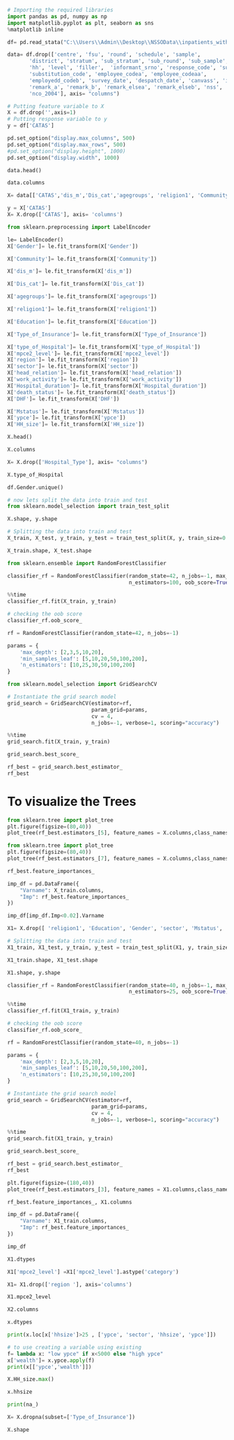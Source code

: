 ```python
# Importing the required libraries
import pandas as pd, numpy as np
import matplotlib.pyplot as plt, seaborn as sns
%matplotlib inline
```


```python
df= pd.read_stata("C:\\Users\\Admin\\Desktop\\NSSOData\\inpatients_without_deliveries")
```


```python
data= df.drop(['centre', 'fsu', 'round', 'schedule', 'sample',
       'district', 'stratum', 'sub_stratum', 'sub_round', 'sub_sample', 'fod', 'hg_sb', 'sss',
       'hh', 'level', 'filler',  'informant_srno', 'response_code', 'survey_code',
       'substitution_code', 'employee_codea', 'employee_codeaa',
       'employedd_codeb', 'survey_date', 'despatch_date', 'canvass', 'investigator_no',
       'remark_a', 'remark_b', 'remark_elsea', 'remark_elseb', 'nss', 'nsc', 'mlt', 'nic_2008',
       'nco_2004'], axis= "columns")
```


```python
# Putting feature variable to X
X = df.drop('',axis=1)
# Putting response variable to y
y = df['CATAS']
```


```python
pd.set_option("display.max_columns", 500)
pd.set_option("display.max_rows", 500)
#pd.set_option("display.height", 1000)
pd.set_option("display.width", 1000)
```


```python
data.head()
```


```python
data.columns
```


```python
X= data[['CATAS','dis_m','Dis_cat','agegroups', 'religion1', 'Community', 'Education', 'Gender', 'Type_of_Insurance', 'type_of_Hospital', 'sector', 'region', 'hhsize','Mstatus', 'Hospital_Type', 'head_relation', 'work_activity', 'HH_size', 'mpce2_level', 'Hospital_duration', 'DHF','death_status', 'ypce']]

```


```python
y = X['CATAS']
X= X.drop(['CATAS'], axis= 'columns')
```


```python
from sklearn.preprocessing import LabelEncoder
```


```python
le= LabelEncoder()
X['Gender']= le.fit_transform(X['Gender'])
```


```python
X['Community']= le.fit_transform(X['Community'])
```


```python
X['dis_m']= le.fit_transform(X['dis_m'])
```


```python
X['Dis_cat']= le.fit_transform(X['Dis_cat'])
```


```python
X['agegroups']= le.fit_transform(X['agegroups'])
```


```python
X['religion1']= le.fit_transform(X['religion1'])
```


```python
X['Education']= le.fit_transform(X['Education'])
```


```python
X['Type_of_Insurance']= le.fit_transform(X['Type_of_Insurance'])
```


```python
X['type_of_Hospital']= le.fit_transform(X['type_of_Hospital'])
X['mpce2_level']= le.fit_transform(X['mpce2_level'])
X['region']= le.fit_transform(X['region'])
X['sector']= le.fit_transform(X['sector'])
X['head_relation']= le.fit_transform(X['head_relation'])
X['work_activity']= le.fit_transform(X['work_activity'])
X['Hospital_duration']= le.fit_transform(X['Hospital_duration'])
X['death_status']= le.fit_transform(X['death_status'])
X['DHF']= le.fit_transform(X['DHF'])
```


```python
X['Mstatus']= le.fit_transform(X['Mstatus'])
X['ypce']= le.fit_transform(X['ypce'])
X['HH_size']= le.fit_transform(X['HH_size'])
```


```python
X.head()
```


```python
X.columns
```


```python
X= X.drop(['Hospital_Type'], axis= "columns")
```


```python
X.type_of_Hospital
```


```python
df.Gender.unique()
```


```python
# now lets split the data into train and test
from sklearn.model_selection import train_test_split
```


```python
X.shape, y.shape
```


```python
# Splitting the data into train and test
X_train, X_test, y_train, y_test = train_test_split(X, y, train_size=0.7, random_state=42)

X_train.shape, X_test.shape
```


```python
from sklearn.ensemble import RandomForestClassifier
```


```python
classifier_rf = RandomForestClassifier(random_state=42, n_jobs=-1, max_depth=5,
                                       n_estimators=100, oob_score=True)
```


```python
%%time
classifier_rf.fit(X_train, y_train)
```


```python
# checking the oob score
classifier_rf.oob_score_
```


```python
rf = RandomForestClassifier(random_state=42, n_jobs=-1)
```


```python
params = {
    'max_depth': [2,3,5,10,20],
    'min_samples_leaf': [5,10,20,50,100,200],
    'n_estimators': [10,25,30,50,100,200]
}
```


```python
from sklearn.model_selection import GridSearchCV
```


```python
# Instantiate the grid search model
grid_search = GridSearchCV(estimator=rf,
                           param_grid=params,
                           cv = 4,
                           n_jobs=-1, verbose=1, scoring="accuracy")
```


```python
%%time
grid_search.fit(X_train, y_train)
```


```python
grid_search.best_score_
```


```python
rf_best = grid_search.best_estimator_
rf_best
```

#  To visualize the Trees


```python
from sklearn.tree import plot_tree
plt.figure(figsize=(80,40))
plot_tree(rf_best.estimators_[5], feature_names = X.columns,class_names=['Disease', "No Disease"],filled=True);
```


```python
from sklearn.tree import plot_tree
plt.figure(figsize=(80,40))
plot_tree(rf_best.estimators_[7], feature_names = X.columns,class_names=['Disease', "No Disease"],filled=True);
```


```python
rf_best.feature_importances_
```


```python
imp_df = pd.DataFrame({
    "Varname": X_train.columns,
    "Imp": rf_best.feature_importances_
})
```


```python
imp_df[imp_df.Imp<0.02].Varname
```


```python
X1= X.drop([ 'religion1', 'Education', 'Gender', 'sector', 'Mstatus', 'head_relation', 'work_activity', 'HH_size', 'DHF', 'death_status'], axis= "columns")
```


```python
# Splitting the data into train and test
X1_train, X1_test, y_train, y_test = train_test_split(X1, y, train_size=0.7, random_state=40)

X1_train.shape, X1_test.shape
```


```python
X1.shape, y.shape
```


```python
classifier_rf = RandomForestClassifier(random_state=40, n_jobs=-1, max_depth=5,
                                       n_estimators=25, oob_score=True)
```


```python
%%time
classifier_rf.fit(X1_train, y_train)
```


```python
# checking the oob score
classifier_rf.oob_score_
```


```python
rf = RandomForestClassifier(random_state=40, n_jobs=-1)
```


```python
params = {
    'max_depth': [2,3,5,10,20],
    'min_samples_leaf': [5,10,20,50,100,200],
    'n_estimators': [10,25,30,50,100,200]
}
```


```python
# Instantiate the grid search model
grid_search = GridSearchCV(estimator=rf,
                           param_grid=params,
                           cv = 4,
                           n_jobs=-1, verbose=1, scoring="accuracy")
```


```python
%%time
grid_search.fit(X1_train, y_train)
```


```python
grid_search.best_score_
```


```python
rf_best = grid_search.best_estimator_
rf_best
```


```python
plt.figure(figsize=(180,40))
plot_tree(rf_best.estimators_[3], feature_names = X1.columns,class_names=['Incurred', "Not Incurred"],filled=True);
```


```python
rf_best.feature_importances_, X1.columns
```


```python
imp_df = pd.DataFrame({
    "Varname": X1_train.columns,
    "Imp": rf_best.feature_importances_
})
```


```python
imp_df
```


```python
X1.dtypes
```


```python
X1['mpce2_level'] =X1['mpce2_level'].astype('category')
```


```python
X1= X1.drop(['region '], axis='columns')
```


```python
X1.mpce2_level
```


```python
X2.columns 
```


```python
x.dtypes
```


```python
print(x.loc[x['hhsize']>25 , ['ypce', 'sector', 'hhsize', 'ypce']])
```


```python
# to use creating a variable using existing
f= lambda x: "low ypce" if x<5000 else "high ypce"
x['wealth']= x.ypce.apply(f)
print(x[['ypce','wealth']])
```


```python
X.HH_size.max()
```


```python
x.hhsize
```


```python
print(na_)
```


```python
X= X.dropna(subset=['Type_of_Insurance'])
```


```python
X.shape
```
